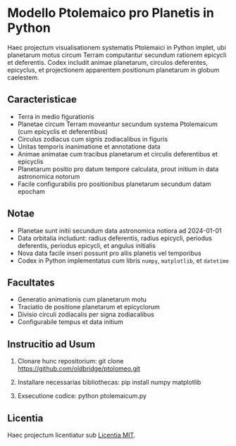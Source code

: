 # Modello Ptolemaico pro Planetis in Python

Haec projectum visualisationem systematis Ptolemaici in Python implet, ubi planetarum motus circum Terram computantur secundum rationem epicycli et deferentis. Codex includit animae planetarum, circulos deferentes, epicyclus, et projectionem apparentem positionum planetarum in globum caelestem.

## Caracteristicae

- Terra in medio figurationis
- Planetae circum Terram moveantur secundum systema Ptolemaicum (cum epicyclis et deferentibus)
- Circulus zodiacus cum signis zodiacalibus in figuris
- Unitas temporis inanimatione et annotatione data
- Animae animatae cum tracibus planetarum et circulis deferentibus et epicyclis
- Planetarum positio pro datum tempore calculata, prout initium in data astronomica notorum
- Facile configurabilis pro positionibus planetarum secundum datam epocham

## Notae

- Planetae sunt initii secundum data astronomica notiora ad 2024-01-01
- Data orbitalia includunt: radius deferentis, radius epicycli, periodus deferentis, periodus epicycli, et angulus initialis
- Nova data facile inseri possunt pro aliis planetis vel temporibus
- Codex in Python implementatus cum libris `numpy`, `matplotlib`, et `datetime`
  
## Facultates

- Generatio animationis cum planetarum motu
- Traciatio de positione planetarum et epicyclorum
- Divisio circuli zodiacalis per signa zodiacalibus
- Configurabile tempus et data initium

## Instrucitio ad Usum

1. Clonare hunc repositorium:
git clone https://github.com/oldbridge/ptolomeo.git

2. Installare necessarias bibliothecas:
pip install numpy matplotlib

3. Exsecutione codice:
python ptolemaicum.py

## Licentia

Haec projectum licentiatur sub [Licentia MIT](LICENSE).
